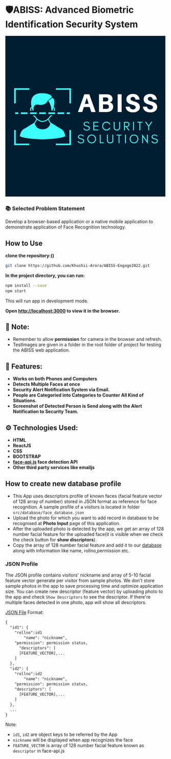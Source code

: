# 🛡️ABISS: Advanced Biometric Identification Security System
<img src="https://github.com/Khushii-Arora/ABISS-MS-Engage22/blob/main/src/img/logo3.png" />

### 📚 Selected Problem Statement
Develop a browser-based application or a native mobile application to demonstrate application of Face Recognition technology.

## How to Use

**clone the repository:()**

```bash
git clone https://github.com/Khushii-Arora/ABISS-Engage2022.git
```

**In the project directory, you can run:**

```bash
npm install --save
npm start
```

This will run app in development mode.

**Open [http://localhost:3000](http://localhost:3000) to view it in the browser.**

## 📜 Note:

- Remember to allow **permission** for camera in the browser and refresh.
- TestImages are given in a folder in the root folder of project for testing the ABISS web application.

## 🧰 Features:
 
- **Works on both Phones and Computers**
- **Detects Multiple Faces at once**
- **Security Alert Notification System via Email.**
- **People are Categoried into Categories to Counter All Kind of Situations.**
- **Screenshot of Detected Person is Send along with the Alert Notification to Security Team.**


## ⚙️ Technologies Used: 

- **HTML**
- **ReactJS**
- **CSS**
- **BOOTSTRAP**
- **[face-api.js](https://github.com/justadudewhohacks/face-api.js/) face detection API**
- **Other third party services like emailjs**

## How to create new database profile

- This App uses descriptors profile of known faces (facial feature vector of 128 array of number) stored in JSON format as reference for face recognition. A sample profile of a visitors is located in folder `src/database/face_database.json`
- Upload the photo for which you want to add record in database to be recognised at **Photo Input** page of this application.
- After the uploaded photo is detected by the app, we get an array of 128 number facial feature for the uploaded face(it is visible when we check the check button for **show discriptors**).
- Copy the array of 128 number facial feature and add it to our [database](https://github.com/Khushii-Arora/ABISS-MS-Engage22/blob/main/src/database/face_database.json) along with information like name, rollno,permission etc.

### JSON Profile

The JSON profile contains visitors' nickname and array of 5-10 facial feature vector generate per visitor from sample photos. We don't store sample photos in the app to save processing time and optimize application size. You can create new descriptor (feature vector) by uploading photo to the app and check `Show Descriptors` to see the descriptor. If there're multiple faces detected in one photo, app will show all descriptors.

[JSON File](https://github.com/Khushii-Arora/ABISS-MS-Engage22/blob/main/src/database/face_database.json) Format:

```text
{
  "id1": {
	"rollno":id1
        "name": "nickname",
	"permission": permission status,
      "descriptors": [
      [FEATURE_VECTOR],...
    ]
  },
  "id2": {
	"rollno":id2
        "name": "nickname",
	"permission": permission status,
    "descriptors": [
      [FEATURE_VECTOR],...
    ]
  },
  ...
}
```

Note:

- `id1`, `id2` are object keys to be referred by the App
- `nickname` will be displayed when app recognizes the face
- `FEATURE_VECTOR` is array of 128 number facial feature known as `descriptor` in face-api.js
